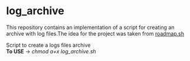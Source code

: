 # log_archive
This repository contains an implementation of a script for creating an archive with log files.The idea for the project was taken from [roadmap.sh](https://roadmap.sh/projects/log-archive-tool)

Script to create a logs files archive<br>
<b>To USE</b>  -> <i>chmod a+x log_archive.sh</i>
